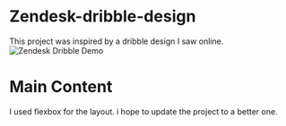 # Zendesk-dribble-design
This project was inspired by a dribble design I saw online.
![Zendesk Dribble Demo](https://dribbble.com/shots/4219404-Zendesk-Demo)

# Main Content
I used flexbox for the layout. 
i hope to update the project to a better one.
